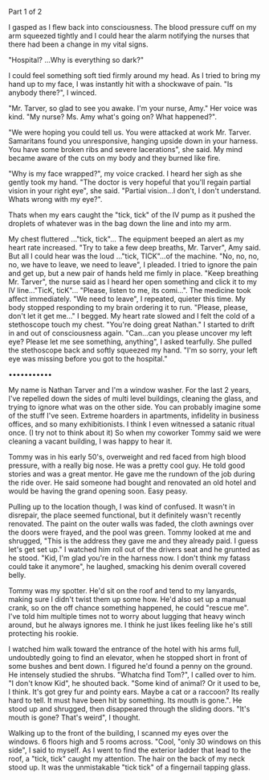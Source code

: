 Part 1 of 2

I gasped as I flew back into consciousness. The blood pressure cuff on my arm squeezed tightly and I could hear the alarm notifying the nurses that there had been a change in my vital signs. 

 "Hospital? ...Why is everything so dark?"  

I could feel something soft tied firmly around my head.  As I tried to bring my hand up to my face, I was instantly hit with a shockwave of pain. "Is anybody there?", I winced. 

 "Mr. Tarver, so glad to see you awake. I'm your nurse, Amy." Her voice was kind. "My nurse? Ms. Amy what's going on? What happened?".

"We were hoping you could tell us. You were attacked at work Mr. Tarver. Samaritans found you unresponsive, hanging upside down in your harness. You have some broken ribs and severe lacerations", she said. My mind became aware of the cuts on my body and they burned like fire. 

"Why is my face wrapped?", my voice cracked. I heard her sigh as she gently took my hand. "The doctor is very hopeful that you'll regain partial vision in your right eye", she said. "Partial vision...I don't, I don't understand. Whats wrong with my eye?".  

Thats when my ears caught the "tick, tick" of the IV pump as it pushed the droplets of whatever was in the bag down the line and into my arm. 

My chest fluttered ..."tick, tick"... The equipment beeped an alert as my heart rate increased. "Try to take a few deep breaths, Mr. Tarver",  Amy said. But all I could hear was the loud ..."tick, TICK"...of the machine. "No, no, no, no, we have to leave, we need to leave", I pleaded. I tried to ignore the pain and get up, but a new pair of hands held me fimly in place. "Keep breathing Mr. Tarver", the nurse said as I heard her open something and click it to my IV line..."TicK, ticK"... "Please, listen to me, its comi...". The medicine took affect immediately. "We need to leave", I repeated, quieter this time. My body stopped responding to my brain ordering it to run. "Please, please, don't let it get me..." I begged. My heart rate slowed and I felt the cold of a stethoscope touch my chest. "You're doing great Nathan." I started to drift in and out of consciousness again. "Can...can you please uncover my left eye? Please let me see something, anything", I asked tearfully. She pulled the stethoscope back and softly squeezed my hand. "I'm so sorry, your left eye was missing before you got to the hospital."

•••••••••••

My name is Nathan Tarver and I'm a window washer. For the last 2 years, I've repelled down the sides of multi level buildings, cleaning the glass, and trying to ignore what was on the other side. You can probably imagine some of the stuff I've seen. Extreme hoarders in apartments, infidelity in business offices, and so many exhibitionists. I think I even witnessed a satanic ritual once. (I try not to think about it) So when my coworker Tommy said we were cleaning a vacant building, I was happy to hear it. 

Tommy was in his early 50's, overweight and red faced from high blood pressure, with a really big nose. He was a pretty cool guy. He told good stories and was a great mentor. 
He gave me the rundown of the job during the ride over. He said someone had bought and renovated an old hotel and would be having the grand opening soon. Easy peasy. 

Pulling up to the location though, I was kind of confused. It wasn't in disrepair, the place seemed functional, but it definitely wasn't recently renovated.  The paint on the outer walls was faded, the cloth awnings over the doors were frayed, and the pool was green. Tommy looked at me and shrugged, "This is the address they gave me and they already paid. I guess let's get set up." I watched him roll out of the drivers seat and he grunted as he stood. "Kid, I'm glad you're in the harness now. I don't think my fatass could take it anymore", he laughed, smacking his denim overall covered belly. 

Tommy was my spotter. He'd sit on the roof and tend to my lanyards, making sure I didn't twist them up some how. He'd also set up a manual crank, so on the off chance something happened, he could "rescue me". I've told him multiple times not to worry about lugging that heavy winch around, but he always ignores me.  I think he just likes feeling like he's still protecting his rookie.


I watched him walk toward the entrance of the hotel with his arms full, undoubtedly going to find an elevator, when he stopped short in front of some bushes and bent down. I figured he'd found a penny on the ground. He intensely studied the shrubs. "Whatcha find Tom?", I called over to him. "I don't know Kid", he shouted back. "Some kind of animal? Or it used to be, I think. It's got grey fur and pointy ears. Maybe a cat or a raccoon? Its really hard to tell. It must have been hit by something. Its mouth is gone.". He stood up and shrugged, then disappeared through the sliding doors. "It's mouth is gone? That's weird", I thought.

Walking up to the front of the building, I scanned my eyes over the windows. 6 floors high and 5 rooms across. "Cool, "only 30 windows on this side", I said to myself. As I went to find the exterior ladder that lead to the roof, a "tick, tick" caught my attention. The hair on the back of my neck stood up. It was the unmistakable "tick tick" of a fingernail tapping glass.